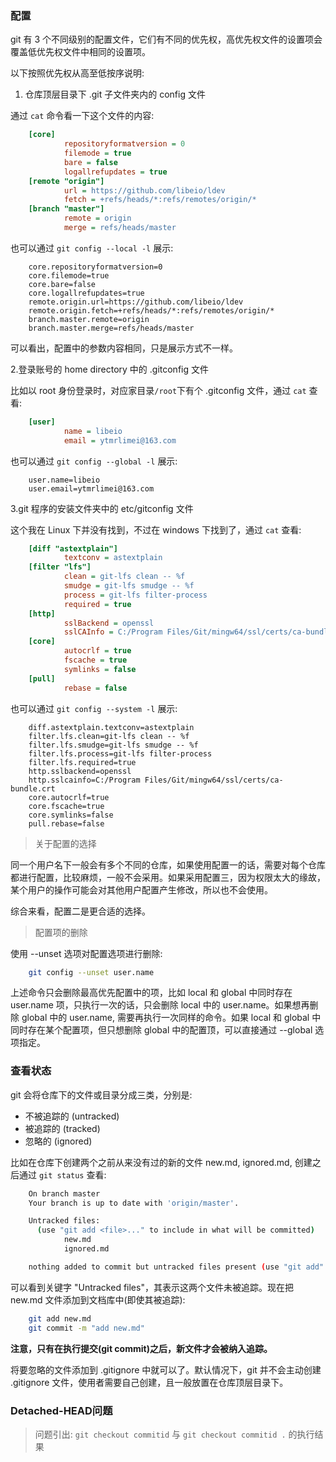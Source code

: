 
### 配置

git 有 3 个不同级别的配置文件，它们有不同的优先权，高优先权文件的设置项会覆盖低优先权文件中相同的设置项。

以下按照优先权从高至低按序说明:

1. 仓库顶层目录下 .git 子文件夹内的 config 文件

通过 `cat` 命令看一下这个文件的内容:
```ini
    [core]
            repositoryformatversion = 0
            filemode = true
            bare = false
            logallrefupdates = true
    [remote "origin"]
            url = https://github.com/libeio/ldev
            fetch = +refs/heads/*:refs/remotes/origin/*
    [branch "master"]
            remote = origin
            merge = refs/heads/master
```
也可以通过 `git config --local -l` 展示:
```
    core.repositoryformatversion=0
    core.filemode=true
    core.bare=false
    core.logallrefupdates=true
    remote.origin.url=https://github.com/libeio/ldev
    remote.origin.fetch=+refs/heads/*:refs/remotes/origin/*
    branch.master.remote=origin
    branch.master.merge=refs/heads/master
```
可以看出，配置中的参数内容相同，只是展示方式不一样。

2.登录账号的 home directory 中的 .gitconfig 文件

比如以 root 身份登录时，对应家目录`/root`下有个 .gitconfig 文件，通过 `cat` 查看:
```ini
    [user]
            name = libeio
            email = ytmrlimei@163.com
```
也可以通过 `git config --global -l` 展示:
```
    user.name=libeio
    user.email=ytmrlimei@163.com
```

3.git 程序的安装文件夹中的 etc/gitconfig 文件

这个我在 Linux 下并没有找到，不过在 windows 下找到了，通过 `cat` 查看:
```ini
    [diff "astextplain"]
            textconv = astextplain
    [filter "lfs"]
            clean = git-lfs clean -- %f
            smudge = git-lfs smudge -- %f
            process = git-lfs filter-process
            required = true
    [http]
            sslBackend = openssl
            sslCAInfo = C:/Program Files/Git/mingw64/ssl/certs/ca-bundle.crt
    [core]
            autocrlf = true
            fscache = true
            symlinks = false
    [pull]
            rebase = false
```
也可以通过 `git config --system -l` 展示:
```
    diff.astextplain.textconv=astextplain
    filter.lfs.clean=git-lfs clean -- %f
    filter.lfs.smudge=git-lfs smudge -- %f
    filter.lfs.process=git-lfs filter-process
    filter.lfs.required=true
    http.sslbackend=openssl
    http.sslcainfo=C:/Program Files/Git/mingw64/ssl/certs/ca-bundle.crt
    core.autocrlf=true
    core.fscache=true
    core.symlinks=false
    pull.rebase=false
```

> 关于配置的选择

同一个用户名下一般会有多个不同的仓库，如果使用配置一的话，需要对每个仓库都进行配置，比较麻烦，一般不会采用。如果采用配置三，因为权限太大的缘故，某个用户的操作可能会对其他用户配置产生修改，所以也不会使用。

综合来看，配置二是更合适的选择。


> 配置项的删除

使用 --unset 选项对配置选项进行删除:
```sh
    git config --unset user.name
```
上述命令只会删除最高优先配置中的项，比如 local 和 global 中同时存在 user.name 项，只执行一次的话，只会删除 local 中的 user.name。如果想再删除 global 中的 user.name, 需要再执行一次同样的命令。如果 local 和 global 中同时存在某个配置项，但只想删除 global 中的配置顶，可以直接通过 --global 选项指定。


### 查看状态

git 会将仓库下的文件或目录分成三类，分别是:
- 不被追踪的 (untracked)
- 被追踪的 (tracked)
- 忽略的 (ignored)

比如在仓库下创建两个之前从来没有过的新的文件 new.md, ignored.md, 创建之后通过 `git status` 查看:
```sh
    On branch master
    Your branch is up to date with 'origin/master'.

    Untracked files:
      (use "git add <file>..." to include in what will be committed)
            new.md
            ignored.md

    nothing added to commit but untracked files present (use "git add" to track)
```
可以看到关键字 "Untracked files"，其表示这两个文件未被追踪。现在把 new.md 文件添加到文档库中(即使其被追踪):
```sh
    git add new.md
    git commit -m "add new.md"
```
**注意，只有在执行提交(git commit)之后，新文件才会被纳入追踪。**

将要忽略的文件添加到 .gitignore 中就可以了。默认情况下，git 并不会主动创建 .gitignore 文件，使用者需要自己创建，且一般放置在仓库顶层目录下。


### Detached-HEAD问题

> 问题引出: `git checkout commitid` 与 `git checkout commitid .` 的执行结果






